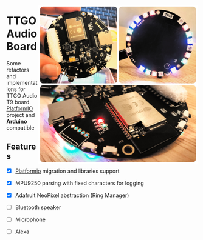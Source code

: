 <a href="https://github.com/hpsaturn/ttgotaudio/blob/master/images/collage.jpg"><img src="https://github.com/hpsaturn/ttgotaudio/blob/master/images/collage.jpg" align="right" width="420" ></a>

# TTGO Audio Board 

Some refactors and implementations for TTGO Audio T9 board. [PlatformIO](http://platformio.org/) project and **Arduino** compatible

## Features

- [x] [Platformio](http://platformio.org/) migration and libraries support
- [X] MPU9250 parsing with fixed characters for logging
- [X] Adafruit NeoPixel abstraction (Ring Manager)
- [ ] Bluetooth speaker
- [ ] Microphone
- [ ] Alexa

